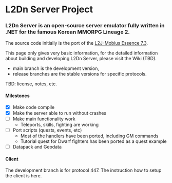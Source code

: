 ﻿# L2Dn Server Project

### L2Dn Server is an open-source server emulator fully written in .NET for the famous Korean MMORPG Lineage 2.

The source code initially is the port of the [L2J-Mobius Essence 7.3](https://l2jmobius.org).

This page only gives very basic information, 
for the detailed information about building 
and developing L2Dn Server, please visit the Wiki (TBD).

- main branch is the development version,
- release branches are the stable versions for specific protocols.

TBD: license, notes, etc.

#### Milestones

- [x] Make code compile
- [x] Make the server able to run without crashes
- [ ] Make main functionality work
  * Teleports, skills, fighting are working         
- [ ] Port scripts (quests, events, etc)
  * Most of the handlers have been ported, including GM commands 
  * Tutorial quest for Dwarf fighters has been ported as a quest example 
- [ ] Datapack and Geodata

#### Client

The development branch is for protocol 447. 
The instruction how to setup the client is here.